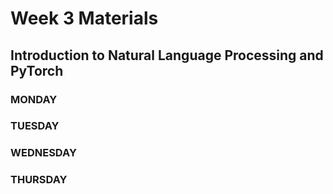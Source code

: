 # Week 3 Materials
## Introduction to Natural Language Processing and PyTorch
### MONDAY



### TUESDAY



### WEDNESDAY



### THURSDAY


